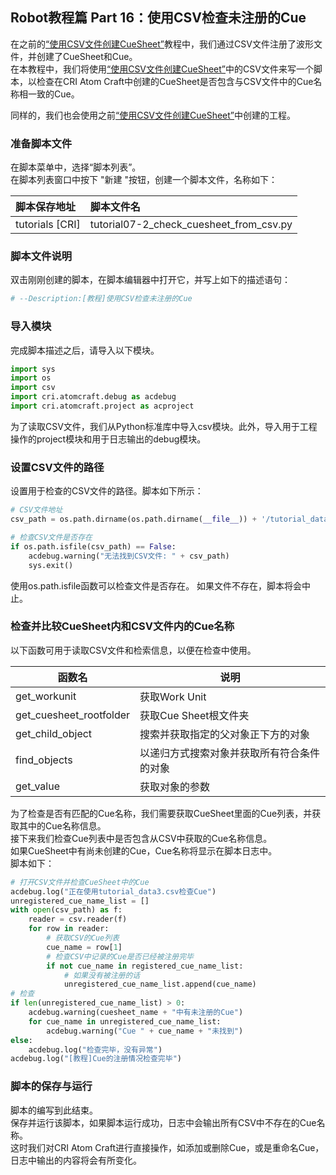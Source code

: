 ## Robot教程篇 Part 16：使用CSV检查未注册的Cue
在之前的<a href="https://github.com/XiAiWei-MW/tutorial_translation/blob/main/Atom%20Craft%20Robot%20Tutorial/Atom_Craft_Robot_Part_15.md" target="_blank">“使用CSV文件创建CueSheet”</a>教程中，我们通过CSV文件注册了波形文件，并创建了CueSheet和Cue。<br/>
在本教程中，我们将使用<a href="https://github.com/XiAiWei-MW/tutorial_translation/blob/main/Atom%20Craft%20Robot%20Tutorial/Atom_Craft_Robot_Part_15.md" target="_blank">“使用CSV文件创建CueSheet”</a>中的CSV文件来写一个脚本，以检查在CRI Atom Craft中创建的CueSheet是否包含与CSV文件中的Cue名称相一致的Cue。

同样的，我们也会使用之前<a href="https://github.com/XiAiWei-MW/tutorial_translation/blob/main/Atom%20Craft%20Robot%20Tutorial/Atom_Craft_Robot_Part_15.md" target="_blank">“使用CSV文件创建CueSheet”</a>中创建的工程。

### 准备脚本文件
在脚本菜单中，选择“脚本列表”。<br/>
在脚本列表窗口中按下 "新建 "按钮，创建一个脚本文件，名称如下：

| 脚本保存地址     | 脚本文件名                                |
|:-----------------|:------------------------------------------|
| tutorials [CRI]  | tutorial07-2_check_cuesheet_from_csv.py   |

### 脚本文件说明
双击刚刚创建的脚本，在脚本编辑器中打开它，并写上如下的描述语句：

```python
# --Description:[教程]使用CSV检查未注册的Cue
```

### 导入模块
完成脚本描述之后，请导入以下模块。

```python
import sys
import os
import csv
import cri.atomcraft.debug as acdebug
import cri.atomcraft.project as acproject
```

为了读取CSV文件，我们从Python标准库中导入csv模块。此外，导入用于工程操作的project模块和用于日志输出的debug模块。

### 设置CSV文件的路径
设置用于检查的CSV文件的路径。脚本如下所示：

```python
# CSV文件地址
csv_path = os.path.dirname(os.path.dirname(__file__)) + '/tutorial_data/tutorial_data03/tutorial_data3.csv'

# 检查CSV文件是否存在
if os.path.isfile(csv_path) == False:
    acdebug.warning("无法找到CSV文件: " + csv_path)
    sys.exit()
```

使用os.path.isfile函数可以检查文件是否存在。
如果文件不存在，脚本将会中止。

### 检查并比较CueSheet内和CSV文件内的Cue名称

以下函数可用于读取CSV文件和检索信息，以便在检查中使用。

| 函数名                  | 说明                                         |
|-------------------------|----------------------------------------------|
| get_workunit            | 获取Work Unit                                |
| get_cuesheet_rootfolder | 获取Cue Sheet根文件夹                        |
| get_child_object        | 搜索并获取指定的父对象正下方的对象           |
| find_objects            | 以递归方式搜索对象并获取所有符合条件的对象   |
| get_value               | 获取对象的参数                               |

为了检查是否有匹配的Cue名称，我们需要获取CueSheet里面的Cue列表，并获取其中的Cue名称信息。<br/>
接下来我们检查Cue列表中是否包含从CSV中获取的Cue名称信息。<br/>
如果CueSheet中有尚未创建的Cue，Cue名称将显示在脚本日志中。<br/>
脚本如下：

```python
# 打开CSV文件并检查CueSheet中的Cue
acdebug.log("正在使用tutorial_data3.csv检查Cue")
unregistered_cue_name_list = []
with open(csv_path) as f:
    reader = csv.reader(f)
    for row in reader:
        # 获取CSV的Cue列表
        cue_name = row[1]
        # 检查CSV中记录的Cue是否已经被注册完毕
        if not cue_name in registered_cue_name_list:
            # 如果没有被注册的话
            unregistered_cue_name_list.append(cue_name)
# 检查
if len(unregistered_cue_name_list) > 0:
    acdebug.warning(cuesheet_name + "中有未注册的Cue")
    for cue_name in unregistered_cue_name_list:
        acdebug.warning("Cue " + cue_name + "未找到")
else:
    acdebug.log("检查完毕，没有异常")
acdebug.log("[教程]Cue的注册情况检查完毕")
```

### 脚本的保存与运行
脚本的编写到此结束。<br/>
保存并运行该脚本，如果脚本运行成功，日志中会输出所有CSV中不存在的Cue名称。<br/>
这时我们对CRI Atom Craft进行直接操作，如添加或删除Cue，或是重命名Cue，日志中输出的内容将会有所变化。
